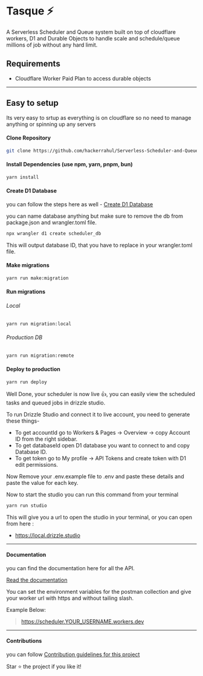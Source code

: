 # Tasque ⚡️
A Serverless Scheduler and Queue system built on top of cloudflare workers, D1 and Durable Objects to handle scale and schedule/queue millions of job without any hard limit.

## Requirements
- Cloudflare Worker Paid Plan to access durable objects

---
## Easy to setup
Its very easy to srtup as everything is on cloudflare so no need to manage anything or spinning up any servers


#### Clone Repository
``` bash
git clone https://github.com/hackerrahul/Serverless-Scheduler-and-Queue.git
```

#### Install Dependencies (use npm, yarn, pnpm, bun)
``` bash
yarn install
```

#### Create D1 Database
you can follow the steps here as well - [Create D1 Database](https://developers.cloudflare.com/d1/get-started/#2-create-a-database)

you can name database anything but make sure to remove the db from package.json and wrangler.toml file.

``` bash
npx wrangler d1 create scheduler_db
```
This will output database ID, that you have to replace in your wrangler.toml file.

#### Make migrations
``` bash
yarn run make:migration
```

#### Run migrations

###### Local
``` bash
yarn run migration:local
```

###### Production DB
``` bash
yarn run migration:remote
```

#### Deploy to production
``` bash
yarn run deploy
```

Well Done, your scheduler is now live 👍, you can easily view the scheduled tasks and queued jobs in drizzle studio.

To run Drizzle Studio and connect it to live account, you need to generate these things-

- To get accountId go to Workers & Pages -> Overview -> copy Account ID from the right sidebar.
- To get databaseId open D1 database you want to connect to and copy Database ID.
- To get token go to My profile -> API Tokens and create token with D1 edit permissions.

Now Remove your .env.example file to .env and paste these details and paste the value for each key.

Now to start the studio you can run this command from your terminal
``` bash
yarn run studio
```
This will give you a url to open the studio in your terminal, or you can open from here :
- https://local.drizzle.studio

---
#### Documentation
you can find the documentation here for all the API.

[Read the documentation](https://documenter.getpostman.com/view/5063624/2sAXjKbYYa)

You can set the environment variables for the postman collection and give your worker url with https and without tailing slash.

Example Below:

> https://scheduler.YOUR_USERNAME.workers.dev

---

#### Contributions
you can follow [Contribution guidelines for this project](CONTRIBUTING.md)

Star ⭐️ the project if you like it!